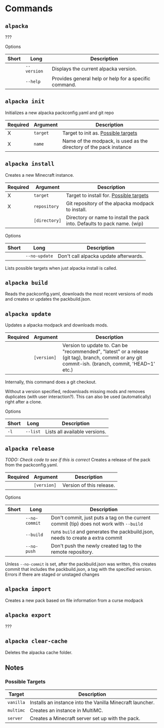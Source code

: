 # Commands

## `alpacka`

???

Options

| Short | Long        | Description |
|-------|-------------|-------------|
|       | `--version` | Displays the current alpacka version. |
|       | `--help`    | Provides general help or help for a specific command. |

## `alpacka init`

Initializes a new alpacka packconfig.yaml and git repo

| Required | Argument      | Description |
|----------|---------------|-------------|
| X        | `target`      | Target to init as. [Possible targets](#possible-targets) |
| X        | `name`        | Name of the modpack, is used as the directory of the pack instance |


## `alpacka install`

Creates a new Minecraft instance.

| Required | Argument      | Description |
|----------|---------------|-------------|
| X        | `target`      | Target to install for. [Possible targets](#possible-targets) |
| X        | `repository`  | Git repository of the alpacka modpack to install. |
|          | `[directory]` | Directory or name to install the pack into. Defaults to pack name.  (wip) |

Options

| Short | Long          | Description |
|-------|---------------|-------------|
|       | `--no-update` | Don't call alpacka update afterwards. |

Lists possible targets when just alpacka install is called.


## `alpacka build`

Reads the packconfig.yaml, downloads the most recent versions of mods and creates or updates the packbuild.json.


## `alpacka update`

Updates a alpacka modpack and downloads mods.

| Required | Argument    | Description |
|----------|-------------|-------------|
|          | `[version]` | Version to update to. Can be "recommended", "latest" or a release (git tag), branch, commit or any git commit-ish. (branch, commit, 'HEAD~1' etc.) |

Internally, this command does a git checkout.

 Without a version specified, redownloads missing mods and removes duplicates (with user interaction?). This can also be used (automatically) right after a clone.

Options

| Short | Long     | Description |
|-------|----------|-------------------------------|
| `-l`  | `--list` | Lists all available versions. |


## `alpacka release`

*TODO: Check code to see if this is correct*
Creates a release of the pack from the packconfig.yaml.  

| Required | Argument    | Description |
|----------|-------------|-------------|
|          | `[version]` | Version of this release. |

Options

| Short | Long          | Description |
|-------|---------------|-------------|
|       | `--no-commit` | Don't commit, just puts a tag on the current commit (tip) does not work with `--build` |
|       | `--build`     | runs `build` and generates the packbuild.json, needs to create a extra commit|
|       | `--no-push`   | Don't push the newly created tag to the remote repository.  |

Unless `--no-commit` is set, after the packbuild.json was written, this creates commit that includes the packbuild.json, a tag with the specified version. Errors if there are staged or unstaged changes

## `alpacka import`

Creates a new pack based on file information from a curse modpack

## `alpacka export`

???

## `alpacka clear-cache`

Deletes the alpacka cache folder.

## Notes

### Possible Targets

| Target    | Description                                               |
|-----------|-----------------------------------------------------------|
| `vanilla` | Installs an instance into the Vanilla Minecraft launcher. |
| `multimc` | Creates an instance in MultiMC.                           |
| `server`  | Creates a Minecraft server set up with the pack.          |
